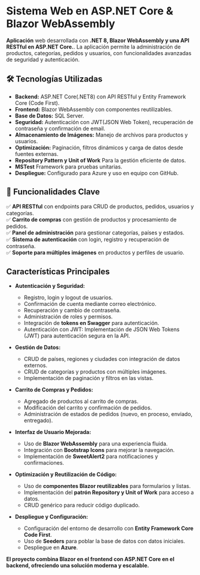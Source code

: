 # Sistema Web en ASP.NET Core & Blazor WebAssembly

**Aplicación** web desarrollada con **.NET 8, Blazor WebAssembly y una API RESTful en ASP.NET Core.**. La aplicación permite la administración de productos, categorías, pedidos y usuarios, con funcionalidades avanzadas de seguridad y autenticación. 

## 🛠️ Tecnologías Utilizadas  
- **Backend:** ASP.NET Core(.NET8) con API RESTful y Entity Framework Core (Code First).  
- **Frontend:** Blazor WebAssembly con componentes reutilizables.  
- **Base de Datos:** SQL Server.  
- **Seguridad:** Autenticación con JWT(JSON Web Token), recuperación de contraseña y confirmación de email.  
- **Almacenamiento de Imágenes:** Manejo de archivos para productos y usuarios.  
- **Optimización:** Paginación, filtros dinámicos y carga de datos desde fuentes externas.
- **Repository Pattern y Unit of Work** Para la gestión eficiente de datos.
- **MSTest** Framework para pruebas unitarias.
- **Despliegue:** Configurado para Azure y uso en equipo con GitHub.  

## 🔗 Funcionalidades Clave  
✅ **API RESTful** con endpoints para CRUD de productos, pedidos, usuarios y categorías.  
✅ **Carrito de compras** con gestión de productos y procesamiento de pedidos.  
✅ **Panel de administración** para gestionar categorías, países y estados.  
✅ **Sistema de autenticación** con login, registro y recuperación de contraseña.  
✅ **Soporte para múltiples imágenes** en productos y perfiles de usuario.  

## **Características Principales**
- **Autenticación y Seguridad:**
  - Registro, login y logout de usuarios.
  - Confirmación de cuenta mediante correo electrónico.
  - Recuperación y cambio de contraseña.
  - Administración de roles y permisos.
  - Integración de **tokens en Swagger** para autenticación.
  - Autenticación con JWT: Implementación de JSON Web Tokens (JWT) para autenticación segura en la API.

- **Gestión de Datos:**
  - CRUD de países, regiones y ciudades con integración de datos externos.
  - CRUD de categorías y productos con múltiples imágenes.
  - Implementación de paginación y filtros en las vistas.

- **Carrito de Compras y Pedidos:**
  - Agregado de productos al carrito de compras.
  - Modificación del carrito y confirmación de pedidos.
  - Administración de estados de pedidos (nuevo, en proceso, enviado, entregado).

- **Interfaz de Usuario Mejorada:**
  - Uso de **Blazor WebAssembly** para una experiencia fluida.
  - Integración con **Bootstrap Icons** para mejorar la navegación.
  - Implementación de **SweetAlert2** para notificaciones y confirmaciones.

- **Optimización y Reutilización de Código:**
  - Uso de **componentes Blazor reutilizables** para formularios y listas.
  - Implementación del **patrón Repository y Unit of Work** para acceso a datos.
  - CRUD genérico para reducir código duplicado.

- **Despliegue y Configuración:**
  - Configuración del entorno de desarrollo con **Entity Framework Core Code First**.
  - Uso de **Seeders** para poblar la base de datos con datos iniciales.
  - Despliegue en **Azure**.

**El proyecto combina Blazor en el frontend con ASP.NET Core en el backend, ofreciendo una solución moderna y escalable.**



